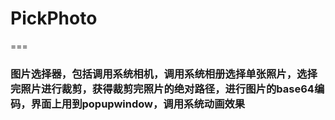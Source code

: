 # PickPhoto
===
### 图片选择器，包括调用系统相机，调用系统相册选择单张照片，选择完照片进行裁剪，获得裁剪完照片的绝对路径，进行图片的base64编码，界面上用到popupwindow，调用系统动画效果
  
  
  
